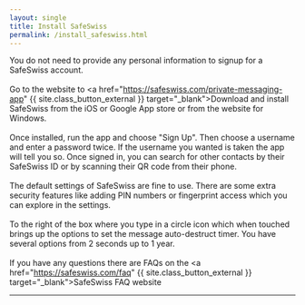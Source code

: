 ```yaml
---
layout: single
title: Install SafeSwiss
permalink: /install_safeswiss.html
---
```


You do not need to provide any personal information to signup for a SafeSwiss account.<br>
<br>
Go to the website to <a href="https://safeswiss.com/private-messaging-app" {{ site.class_button_external }} target="_blank">Download and install SafeSwiss</a> from the iOS or Google App store or from the website for Windows.<br>
<br>
Once installed, run the app and choose &quot;Sign Up&quot;.  Then choose a username and enter a password twice.  If the username you wanted is taken the app will tell you so.  Once signed in, you can search for other contacts by their SafeSwiss ID or by scanning their QR code from their phone.<br>
<br>
The default settings of SafeSwiss are fine to use.  There are some extra security features like adding PIN numbers or fingerprint access which you can explore in the settings.<br>
<br>
To the right of the box where you type in a circle icon which when touched brings up the options to set the message auto-destruct timer.  You have several options from 2 seconds up to 1 year.<br>
<br>
If you have any questions there are FAQs on the <a href="https://safeswiss.com/faq" {{ site.class_button_external }} target="_blank">SafeSwiss FAQ website</a>
<br>
<hr>
